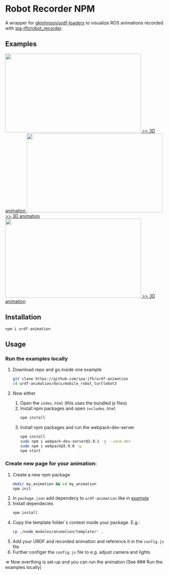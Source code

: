 Robot Recorder NPM
=========
A wrapper for [gkjohnson/urdf-loaders](https://github.com/gkjohnson/urdf-loaders) to visualize ROS animations recorded with [ipa-jfh/robot_recorder](https://github.com/ipa-jfh/robot_recorder).

## Examples

<a href="https://ipa-jfh.github.io/urdf-animation/application_scan_and_plan/">
    <img src="https://user-images.githubusercontent.com/17281534/46005937-aafba700-c0b6-11e8-9d8f-0148392488f1.gif" width="430" height="250">
    >> 3D animation
</a>
<a href="https://ipa-jfh.github.io/urdf-animation/manipulator_ur5/">
    <img src="https://user-images.githubusercontent.com/17281534/46014233-da1e1280-c0ce-11e8-9ae7-96f053421b38.gif" width="430" height="250">
    >> 3D animation
</a>
<a href="https://ipa-jfh.github.io/urdf-animation/mobile_robot_turtlebot3/">
    <img src="https://user-images.githubusercontent.com/17281534/46012246-e30be580-c0c8-11e8-953b-244bf7070d7b.gif" width="430" height="250">
    >> 3D animation
</a>


## Installation

  `npm i urdf-animation`

## Usage

### Run the examples locally

1. Download repo and go inside one example
    ```bash
    git clone https://github.com/ipa-jfh/urdf-animation
    cd urdf-animation/docs/mobile_robot_turtlebot3
    ```

1. Now either
    1. Open the `index.html` (this uses the bundled js files)
    1. Install npm packages and open `includes.html`
        ```bash
        npm install
        ```
    1. Install npm packages and run the webpack-dev-server 
        ```bash
        npm install
        sudo npm i webpack-dev-server@2.9.1 -g --save-dev
        sudo npm i webpack@3.9.0 -g
        npm start  
        ```

### Create new page for your animation:
1. Create a new npm package
    ```bash
    mkdir my_animation && cd my_animation
    npm init 
    ```
1. In `package.json` add dependecy to `urdf-animation` like in [example](https://github.com/ipa-jfh/urdf-animation/blob/master/docs/mobile_robot_turtlebot3/package.json)
1. Install dependecies
    ```bash
    npm install
    ```
1. Copy the template folder`s contest inside your package. E.g.:
    ```bash
    cp ./node_modules/animation/template/* .
    ```
1. Add your URDF and recorded animation and reference it in the `config.js` file
1. Further configer the `config.js` file to e.g. adjust camera and lights

=> Now everthing is set-up and you can run the animation (See ### Run the examples locally) 

